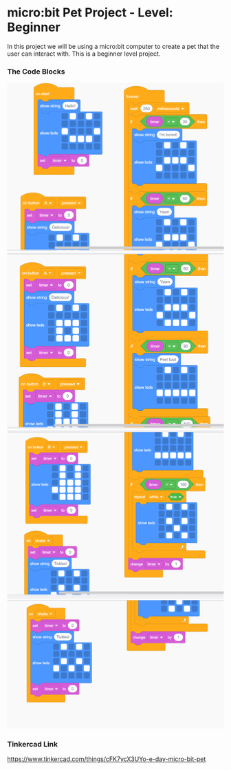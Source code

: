 # micro:bit Pet Project - Level: Beginner
In this project we will be using a micro:bit computer to create a pet that the user can interact with. This is a beginner level project.

### The Code Blocks
![](https://github.com/npsantini/ACM-E-Day-2021/blob/main/Micro%20Bit%20Pet/pet_code_block_1.png)
![](https://github.com/npsantini/ACM-E-Day-2021/blob/main/Micro%20Bit%20Pet/pet_code_block_2.png)
![](https://github.com/npsantini/ACM-E-Day-2021/blob/main/Micro%20Bit%20Pet/pet_code_block_3.png)
![](https://github.com/npsantini/ACM-E-Day-2021/blob/main/Micro%20Bit%20Pet/pet_code_block_4.png)

### Tinkercad Link
https://www.tinkercad.com/things/cFK7ycX3UYo-e-day-micro-bit-pet
